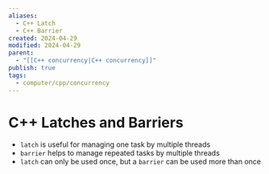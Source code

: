 ```yaml
---
aliases:
  - C++ Latch
  - C++ Barrier
created: 2024-04-29
modified: 2024-04-29
parent:
  - "[[C++ concurrency|C++ concurrency]]"
publish: true
tags:
  - computer/cpp/concurrency
---
```


# C++ Latches and Barriers
- `latch` is useful for managing one task by multiple threads
- `barrier` helps to manage repeated tasks by multiple threads
- `latch` can only be used once, but a `barrier` can be used more than once